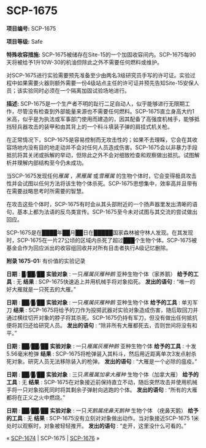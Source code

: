 # SCP-1675
                        


**项目编号:**  SCP-1675

**项目等级:**  Safe

**特殊收容措施:**  SCP-1675被储存在Site-15的一个加固收容间内。SCP-1675每90天将被给予1升10W-30的机油但除此之外不需要任何燃料或维护。

对SCP-1675进行实验需要预先准备至少由两名3级研究员手写的许可证。实验过程中如果需要火器则额外需要一份4级站点主任的许可证并预先告知Site-15安保人员；该实验同时必须在一个隔离加固试验场地进行。

**描述:**  SCP-1675是一个生产者不明的趾行二足自动人，似乎能够进行无限期工作，尽管没有检查到外部能量来源也不需要任何燃料。SCP-1675直立身高大约1米高，似乎是为执法或军事部门使用而建造的，因其配备了高强度机械手，能够抵挡轻兵器攻击的装甲和由其背上的一个料斗填装子弹的肩挂式机关枪。

在正常情况下，SCP-1675是容易控制而无攻击性的；如果不去理睬，它会在其收容场地内没有目的地走动并不会对任何人员造成伤害。SCP-1675会以非暴力手段抵抗将其关闭或拆解的举动，但除此之外不会对细致检查和观察做出抵抗。试图解析并理解内部结构至今仍未成功。

当SCP-1675发现任何*雁属* ，*黑雁属* 或*雪雁属* 的生物个体时，它会变得极具攻击性并会试图以任何方法将该生物个体杀死。SCP-1675思想集中，效率高并且带有在需要战略思考时所需要的智慧。

在攻击这些个体时，SCP-1675有时会从其头部附近的一个扬声器里发出清晰的语句，基本上都为法语的反鸟类宣传。SCP-1675至今未对试图与其交流的尝试做出回应。

SCP-1675是在████年██月██日在█████国家森林被守林人发现。在其发现时，SCP-1675在一片27公顷的区域内杀死了超过███个生物个体。SCP-1675被基金会作为回应派出的收容组回收并对所有目击者执行A级记忆删除。

**附录 1675-01:**  有价值的实验记录

**日期** : █/██/██
**实验对象** : 一只*雁属灰雁种鹅* 亚种生物个体（家养鹅）
**给予的工具** : 无
**结果** : SCP-1675快速追上并用机械手将对象掐死。
**发出的语句** : “唯一的好大雁就是一只死去的大雁。”

**日期** : ██/█/██
**实验对象** : 一只*雁属灰雁种鹅* 亚种生物个体
**给予的工具** : 单刃军刀
**结果** : SCP-1675将给予的刀作为投掷武器对实验对象造成伤害，随后取回刀并通过横纹切开对象的脖子将其杀死。SCP-1675仍持有军刀，但没有做出任何抵抗便将其归还给研究人员。
**发出的语句** : “除非所有大雁都死去，否则世间将没有和平。”

**日期** : ██/██/██
**实验对象** : 一只*雁属灰雁种鹅* 亚种生物个体
**给予的工具** : 十发5.56毫米枪弹
**结果** : SCP-1675将枪弹装入其料斗，然后用近距离单次3发点射杀死对象。研究人员无法移除装入的枪弹。
**发出的语句** : “大雁是一个必除的瘟疫。”

**日期** : ██/█/██
**实验对象** : 三只*黑雁属加拿大雁种* 生物个体（加拿大雁）
**给予的工具** : 无
**结果** : SCP-1675在对象接近前保持直立不动，随后突然攻击并使用机械手将一只对象掐死同时将其剩余子弹射向逃跑的个体。
**发出的语句** : “所有的大雁都将在正义之火中燃烧。”

**日期** : ██/██/██
**实验对象** : 一只*天鹅属疣鼻天鹅种* 生物个体 （疣鼻天鹅）
**给予的工具** : 无
**结果** : SCP-1675没有立刻对对象做出动作。当对象接近SCP-1675 1米处时以观察时，对象被轻轻推开。
**发出的语句** : “走开，这里没什么可看的。”



« <a shape='rect' class='newpage' href='/scp-1674'>SCP-1674</a> | SCP-1675 | [SCP-1676](/scp-1676) »





                    